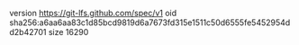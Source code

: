 version https://git-lfs.github.com/spec/v1
oid sha256:a6aa6aa83c1d85bcd9819d6a7673fd315e1511c50d6555fe5452954dd2b42701
size 16290
